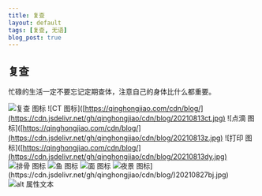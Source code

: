 ```yaml
---
title: 复查
layout: default
tags: [复查, 无语]
blog_post: true
---
```


## 复查

忙碌的生活一定不要忘记定期查体，注意自己的身体比什么都重要。

![复查 图标](https://cdn.jsdelivr.net/gh/qinghongjiao/cdn/blog/20210812.jpg)
![CT 图标]([https://qinghongjiao.com/cdn/blog/](https://cdn.jsdelivr.net/gh/qinghongjiao/cdn/blog/20210813ct.jpg)
![点滴 图标]([https://qinghongjiao.com/cdn/blog/](https://cdn.jsdelivr.net/gh/qinghongjiao/cdn/blog/20210813z.jpg)
![打印 图标]([https://qinghongjiao.com/cdn/blog/](https://cdn.jsdelivr.net/gh/qinghongjiao/cdn/blog/20210813dy.jpg)
![排骨 图标]([https://qinghongjiao.com/cdn/blog/](https://cdn.jsdelivr.net/gh/qinghongjiao/cdn/blog/)20210812pg.jpg)
![鱼 图标]([https://qinghongjiao.com/cdn/blog/](https://cdn.jsdelivr.net/gh/qinghongjiao/cdn/blog/)20210813yu.jpg)
![面 图标]([https://qinghongjiao.com/cdn/blog/](https://cdn.jsdelivr.net/gh/qinghongjiao/cdn/blog/)20210827.jpg)
![夜景 图标]([[https://qinghongjiao.com/cdn/blog/](https://cdn.jsdelivr.net/gh/qinghongjiao/cdn/blog/)20210827bj.jpg)](https://cdn.jsdelivr.net/gh/qinghongjiao/cdn/blog/)20210827bj.jpg)
![alt 属性文本](图片地址 "可选标题")
